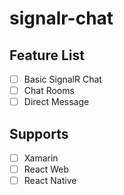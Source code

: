 # signalr-chat

## Feature List
- [ ] Basic SignalR Chat
- [ ] Chat Rooms
- [ ] Direct Message

## Supports
- [ ] Xamarin
- [ ] React Web
- [ ] React Native
